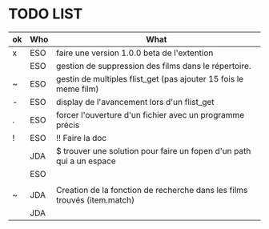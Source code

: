# TODO LIST

|ok|Who|What|
|---|---|---|
|x|ESO| faire une version 1.0.0 beta de l'extention
||ESO| gestion de suppression des films dans le répertoire.
|~|ESO| gestin de multiples flist_get (pas ajouter 15 fois le meme film)
|-|ESO| display de l'avancement lors d'un flist_get
|.|ESO| forcer l'ouverture d'un fichier avec un programme précis
|!|ESO| !! Faire la doc
||JDA| $ trouver une solution pour faire un fopen d'un path qui a un espace
||ESO|
|||
|~|JDA| Creation de la fonction de recherche dans les films trouvés (item.match)
||JDA|
